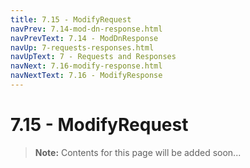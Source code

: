 ```yaml
---
title: 7.15 - ModifyRequest
navPrev: 7.14-mod-dn-response.html
navPrevText: 7.14 - ModDnResponse
navUp: 7-requests-responses.html
navUpText: 7 - Requests and Responses
navNext: 7.16-modify-response.html
navNextText: 7.16 - ModifyResponse
---
```


# 7.15 - ModifyRequest

>**Note:** Contents for this page will be added soon...